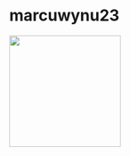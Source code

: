# marcuwynu23
<img height="200em" weight="100%" src="https://github-readme-stats.vercel.app/api?username=marcuwynu23&show_icons=true&hide_border=true&&count_private=true&include_all_commits=true" />
